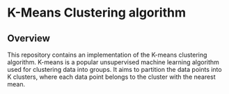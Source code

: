 # K-Means Clustering algorithm
## Overview
This repository contains an implementation of the K-means clustering algorithm. K-means is a popular unsupervised machine learning algorithm used for clustering data into groups. It aims to partition the data points into K clusters, where each data point belongs to the cluster with the nearest mean.
